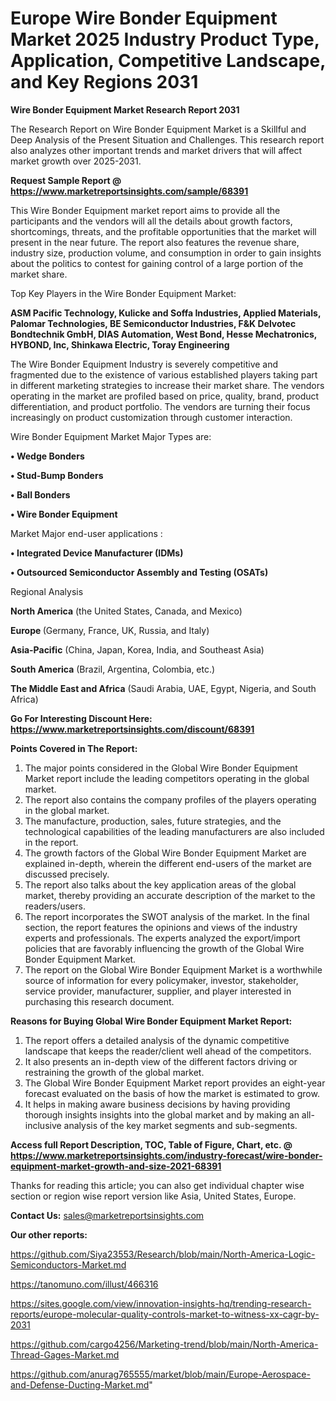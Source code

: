 # Europe Wire Bonder Equipment Market 2025 Industry Product Type, Application, Competitive Landscape, and Key Regions 2031

<strong>Wire Bonder Equipment Market Research Report 2031</strong>

The Research Report on Wire Bonder Equipment Market is a Skillful and Deep Analysis of the Present Situation and Challenges. This research report also analyzes other important trends and market drivers that will affect market growth over 2025-2031.

<strong>Request Sample Report @ <a href=https://www.marketreportsinsights.com/sample/68391>https://www.marketreportsinsights.com/sample/68391</a></strong>

This Wire Bonder Equipment market report aims to provide all the participants and the vendors will all the details about growth factors, shortcomings, threats, and the profitable opportunities that the market will present in the near future. The report also features the revenue share, industry size, production volume, and consumption in order to gain insights about the politics to contest for gaining control of a large portion of the market share.

Top Key Players in the Wire Bonder Equipment Market:

<strong>ASM Pacific Technology, Kulicke and Soffa Industries, Applied Materials, Palomar Technologies, BE Semiconductor Industries, F&K Delvotec Bondtechnik GmbH, DIAS Automation, West Bond, Hesse Mechatronics, HYBOND, Inc, Shinkawa Electric, Toray Engineering</strong>

The Wire Bonder Equipment Industry is severely competitive and fragmented due to the existence of various established players taking part in different marketing strategies to increase their market share. The vendors operating in the market are profiled based on price, quality, brand, product differentiation, and product portfolio. The vendors are turning their focus increasingly on product customization through customer interaction.

Wire Bonder Equipment Market Major Types are:

<strong>• Wedge Bonders

• Stud-Bump Bonders

• Ball Bonders

• Wire Bonder Equipment</strong>

Market Major end-user applications :

<strong>• Integrated Device Manufacturer (IDMs)

• Outsourced Semiconductor Assembly and Testing (OSATs)</strong>

Regional Analysis

</u><strong><b>North America</b></strong> (the United States, Canada, and Mexico)

<strong><b>Europe </b></strong>(Germany, France, UK, Russia, and Italy)

<strong><b>Asia-Pacific</b></strong> (China, Japan, Korea, India, and Southeast Asia)

<strong><b>South America</b></strong> (Brazil, Argentina, Colombia, etc.)

<strong><b>The Middle East and Africa</b></strong> (Saudi Arabia, UAE, Egypt, Nigeria, and South Africa)

<strong>Go For Interesting Discount Here: <a href=https://www.marketreportsinsights.com/discount/68391>https://www.marketreportsinsights.com/discount/68391</a></strong>

<strong>Points Covered in The Report:</strong>
<ol>
  <li>The major points considered in the Global Wire Bonder Equipment Market report include the leading competitors operating in the global market.</li>
  <li>The report also contains the company profiles of the players operating in the global market.</li>
  <li>The manufacture, production, sales, future strategies, and the technological capabilities of the leading manufacturers are also included in the report.</li>
  <li>The growth factors of the Global Wire Bonder Equipment Market are explained in-depth, wherein the different end-users of the market are discussed precisely.</li>
  <li>The report also talks about the key application areas of the global market, thereby providing an accurate description of the market to the readers/users.</li>
  <li>The report incorporates the SWOT analysis of the market. In the final section, the report features the opinions and views of the industry experts and professionals. The experts analyzed the export/import policies that are favorably influencing the growth of the Global Wire Bonder Equipment Market.</li>
  <li>The report on the Global Wire Bonder Equipment Market is a worthwhile source of information for every policymaker, investor, stakeholder, service provider, manufacturer, supplier, and player interested in purchasing this research document.</li>
</ol>
<strong>Reasons for Buying Global Wire Bonder Equipment Market Report:</strong>

<ol>
  <li>The report offers a detailed analysis of the dynamic competitive landscape that keeps the reader/client well ahead of the competitors.</li>
  <li>It also presents an in-depth view of the different factors driving or restraining the growth of the global market.</li>
  <li>The Global Wire Bonder Equipment Market report provides an eight-year forecast evaluated on the basis of how the market is estimated to grow.</li>
  <li>It helps in making aware business decisions by having providing thorough insights insights into the global market and by making an all-inclusive analysis of the key market segments and sub-segments.</li>
</ol>
<strong>Access full Report Description, TOC, Table of Figure, Chart, etc. @ <a href=https://www.marketreportsinsights.com/industry-forecast/wire-bonder-equipment-market-growth-and-size-2021-68391>https://www.marketreportsinsights.com/industry-forecast/wire-bonder-equipment-market-growth-and-size-2021-68391</a></strong>


Thanks for reading this article; you can also get individual chapter wise section or region wise report version like Asia, United States, Europe.

<strong>Contact Us:</strong>
sales@marketreportsinsights.com

<strong>Our other reports:</strong>

<a href=https://github.com/Siya23553/Research/blob/main/North-America-Logic-Semiconductors-Market.md>https://github.com/Siya23553/Research/blob/main/North-America-Logic-Semiconductors-Market.md</a>

<a href=https://tanomuno.com/illust/466316>https://tanomuno.com/illust/466316</a>

<a href=https://sites.google.com/view/innovation-insights-hq/trending-research-reports/europe-molecular-quality-controls-market-to-witness-xx-cagr-by-2031>https://sites.google.com/view/innovation-insights-hq/trending-research-reports/europe-molecular-quality-controls-market-to-witness-xx-cagr-by-2031</a>

<a href=https://github.com/cargo4256/Marketing-trend/blob/main/North-America-Thread-Gages-Market.md>https://github.com/cargo4256/Marketing-trend/blob/main/North-America-Thread-Gages-Market.md</a>

<a href=https://github.com/anurag765555/market/blob/main/Europe-Aerospace-and-Defense-Ducting-Market.md>https://github.com/anurag765555/market/blob/main/Europe-Aerospace-and-Defense-Ducting-Market.md</a>"
